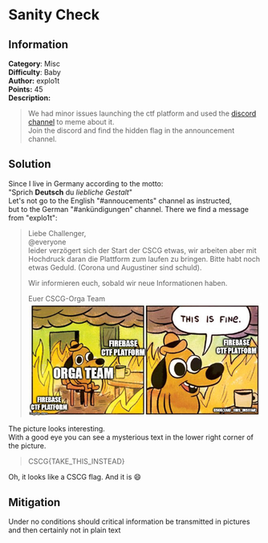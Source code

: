 # Sanity Check

## Information
**Category**: Misc    
**Difficulty**: Baby  
**Author:** explo1t  
**Points:** 45  
**Description:**
>We had minor issues launching the ctf platform and used the [discord channel](https://discordapp.com/invite/MH6efZZ) to meme about it.  
>Join the discord and find the hidden flag in the announcement channel.

## Solution
Since I live in Germany according to the motto:  
"Sprich **Deutsch** du  *liebliche Gestalt*"  
Let's not go to the English "#annoucements" channel as instructed,  
but to the German "#ankündigungen" channel. There we find a message from "explo1t":
>Liebe Challenger,  
>@everyone  
>leider verzögert sich der Start der CSCG etwas, wir arbeiten aber mit Hochdruck daran die Plattform zum laufen zu bringen. Bitte habt noch etwas Geduld. (Corona und Augustiner sind schuld).
>
>Wir informieren euch, sobald wir neue Informationen haben.
>
>Euer CSCG-Orga Team
>![This_is_Fine_FLAG](sanity_check.jpg)

The picture looks interesting.  
With a good eye you can see a mysterious text in the lower right corner of the picture.
>CSCG{TAKE_THIS_INSTEAD}

Oh, it looks like a CSCG flag.
And it is :smile:

## Mitigation

Under no conditions should critical information be transmitted in pictures and then certainly not in plain text